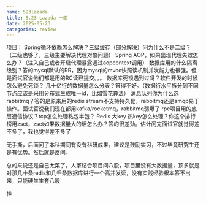 ```yaml
---
name: 523lazada
title: 5.23 Lazada 一面
date: 2025-05-23
categories: review
---
```




项目：
Spring循环依赖怎么解决？三级缓存（部分解决）问为什么不是二级？（二级也够了，三级主要解决代理对象问题）
Spring AOP，如果出现代理失效怎么办？（注入自己或者开启代理暴露通过aopcontext调用）
数据库用的什么隔离级别？答的mysql默认的RR，因为mysql的mvcc快照读机制并发能力也很强。但是面试官说他们都是用的RC读已提交。。。
数据库死锁遇到过吗？软件开发的时候怎么避免死锁？
几十亿行的数据量怎么分表？答得不好。（数据行水平拆分到不同节点应该是采用分布式生成唯一id，比如雪花算法）
消息队列你为什么选rabbitmq？答的是原来用的redis stream不支持持久化，rabbitmq还是amqp易于操作。面试官说我们现在都用kafka/rocketmq，rabbitmq弱爆了
rpc项目用的底层通信协议？tcp怎么处理粘包半包？
Redis 大key 热key怎么处理？你这个排行榜用zset，zset如果数据量大的话怎么办？答的很差劲。估计问完面试官就觉得差不多了，我也觉得差不多了

无手撕，后面问了本科期间有没有科研成果，建议是鼓励实习，不过毕竟研究生还是有优势。然后就是反问。

总的来说还是自己太菜了，人家结合项目问八股，项目里没有大数据量，顶多就是对那几十条redis和几千条数据库进行一个高并发读，没有实践经验根本答不出来，只能硬生生套八股

挂